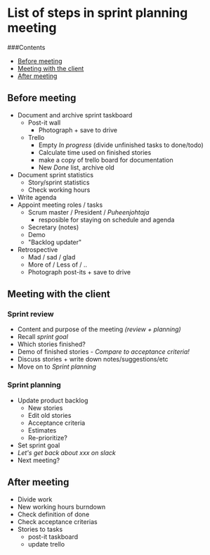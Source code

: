 # List of steps in sprint planning meeting

###Contents
* [Before meeting](#before-meeting)
* [Meeting with the client](#meeting-with-the-client)
* [After meeting](#after-meeting)

## Before meeting
* Document and archive sprint taskboard
  * Post-it wall
    * Photograph + save to drive
  * Trello
    * Empty _In progress_ (divide unfinished tasks to done/todo)
    * Calculate time used on finished stories
    * make a copy of trello board for documentation
    * New _Done_ list, archive old
* Document sprint statistics
  * Story/sprint statistics
  * Check working hours
* Write agenda
* Appoint meeting roles / tasks
  * Scrum master / President / _Puheenjohtaja_
    * resposible for staying on schedule and agenda
  * Secretary (notes)
  * Demo
  * "Backlog updater"
* Retrospective
  * Mad / sad / glad
  * More of / Less of / ..
  * Photograph post-its + save to drive

## Meeting with the client

### Sprint review
  * Content and purpose of the meeting _(review + planning)_
  * Recall _sprint goal_
  * Which stories finished?
  * Demo of finished stories - _Compare to acceptance criteria!_
  * Discuss stories + write down notes/suggestions/etc
* Move on to _Sprint planning_

### Sprint planning
* Update product backlog
  * New stories
  * Edit old stories
  * Acceptance criteria
  * Estimates
  * Re-prioritize?
* Set sprint goal
* _Let's get back about xxx on slack_
* Next meeting?

## After meeting 
* Divide work
* New working hours burndown
* Check definition of done
* Check acceptance criterias
* Stories to tasks
  * post-it taskboard
  * update trello
